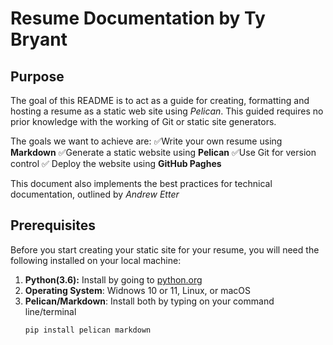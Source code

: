 # Resume Documentation by Ty Bryant

## Purpose
The goal of this README is to act as a guide for creating, formatting and hosting a resume as a static web site using _Pelican_.
This guided requires no prior knowledge with the working of Git or static site generators.

The goals we want to achieve are:
✅Write your own resume using **Markdown**
✅Generate a static website using **Pelican**
✅Use Git for version control
✅ Deploy the website using **GitHub Paghes**

This document also implements the best practices for technical documentation, outlined by _Andrew Etter_

## Prerequisites
Before you start creating your static site for your resume, you will need the following installed on your local machine:
1) **Python(3.6):** Install by going to [python.org](https://www.python.org/downloads)
2) **Operating System**: Widnows 10 or 11, Linux, or macOS
3) **Pelican/Markdown**: Install both by typing on your command line/terminal
   ```
   pip install pelican markdown
   ``` 
